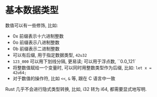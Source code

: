 
# 基本数据类型

数值可以有一些修饰, 比如:
* 0x 前缀表示十六进制整数
* 0o 前缀表示八进制整数
* 0b 前缀表示二进制整数
* 可以有后缀, 用于指定数据类型, `42u32`
* `123_000` 可以用下划线分隔, 更易读; 可以用于浮点数, ``0.0_121`
* 将整数值赋给一个变量时, 可以同时用整数类型作为后缀, 比如: `let x = 42u64;`
* 对于数值的操作符, 比如 `<<`, `&` 等, 跟在 C 语言中一致

Rust 几乎不会进行隐式类型转换, 比如, i32 转为 i64, 都需要显式地写明.
